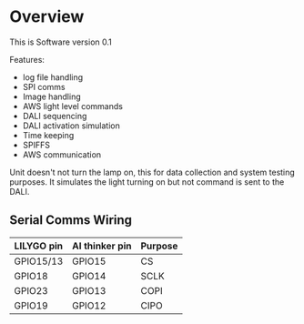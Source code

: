 # Overview 

This is Software version 0.1

Features:
- log file handling
- SPI comms
- Image handling
- AWS light level commands 
- DALI sequencing 
- DALI activation simulation
- Time keeping 
- SPIFFS 
- AWS communication

Unit doesn't not turn the lamp on, this for data collection and system testing purposes.
It simulates the light turning on but not command is sent to the DALI.

## Serial Comms Wiring

| LILYGO pin | AI thinker pin | Purpose |
| ---------- | -------------- | ------- |
| GPIO15/13  | GPIO15         | CS      |
| GPIO18     | GPIO14         | SCLK    |
| GPIO23     | GPIO13         | COPI    |
| GPIO19     | GPIO12         | CIPO    |
